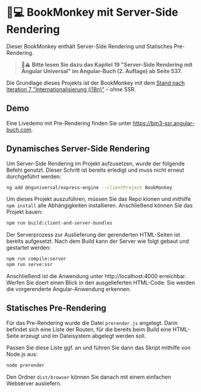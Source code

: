 # 🙊💻 BookMonkey mit Server-Side Rendering

Dieser BookMonkey enthält Server-Side Rendering und Statisches Pre-Rendering.

> 📕⚠️ **Bitte lesen Sie dazu das Kapitel 19 "Server-Side Rendering mit Angular Universal" im Angular-Buch (2. Auflage) ab Seite 537.**

Die Grundlage dieses Projekts ist der BookMonkey mit dem [Stand nach Iteration 7 "Internationalisierung (i18n)"](https://github.com/book-monkey3/iteration-7-i18n) – ohne SSR.

## Demo

Eine Livedemo mit Pre-Rendering finden Sie unter https://bm3-ssr.angular-buch.com.

## Dynamisches Server-Side Rendering

Um Server-Side Rendering im Projekt aufzusetzen, wurde der folgende Befehl genutzt.
Dieser Schritt ist bereits erledigt und muss nicht erneut durchgeführt werden:

```bash
ng add @nguniversal/express-engine --clientProject BookMonkey
```

Um dieses Projekt auszuführen, müssen Sie das Repo klonen und mithilfe `npm install` alle Abhängigkeiten installieren.
Anschließend können Sie das Projekt bauen:

```bash
npm run build:client-and-server-bundles
```

Der Serverprozess zur Auslieferung der gerenderten HTML-Seiten ist bereits aufgesetzt.
Nach dem Build kann der Server wie folgt gebaut und gestartet werden:

```bash
npm run compile:server
npm run serve:ssr
```

Anschließend ist die Anwendung unter http://localhost:4000 erreichbar.
Werfen Sie doert einen Blick in den ausgelieferten HTML-Code: Sie werden die vorgerenderte Angular-Anwendung erkennen.


## Statisches Pre-Rendering

Für das Pre-Rendering wurde die Datei `prerender.js` angelegt.
Darin befindet sich eine Liste der Routen, für die bereits beim Build eine HTML-Seite erzeugt und im Dateisystem abgelegt werden soll.

Passen Sie diese Liste ggf. an und führen Sie dann das Skript mithilfe von Node.js aus:

```bash
node prerender
```

Den Ordner `dist/browser` können Sie danach mit einem einfachen Webserver ausliefern.


